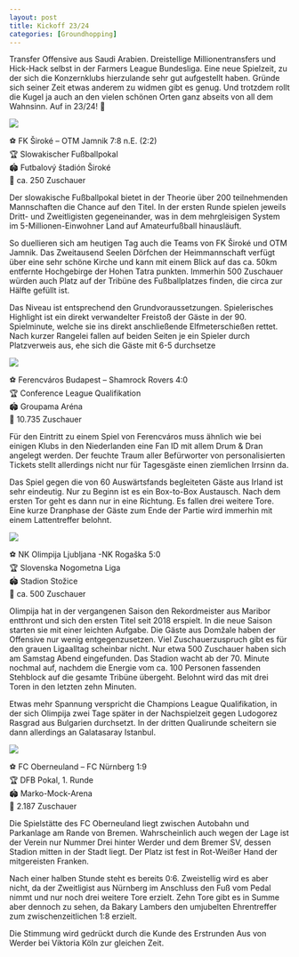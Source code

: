 ```yaml
---
layout: post
title: Kickoff 23/24
categories: [Groundhopping]
---
```


Transfer Offensive aus Saudi Arabien. Dreistellige Millionentransfers und Hick-Hack selbst in der Farmers League Bundesliga. Eine neue Spielzeit, zu der sich die Konzernklubs hierzulande sehr gut aufgestellt haben. Gründe sich seiner Zeit etwas anderem zu widmen gibt es genug. Und trotzdem rollt die Kugel ja auch an den vielen schönen Orten ganz abseits von all dem Wahnsinn. Auf in 23/24! 🙂 

![](../images/IMG_0394-768x1365.png)

⚽️ FK Široké – OTM Jamnik 7:8 n.E. (2:2)  
🏆 Slowakischer Fußballpokal  
🏟 Futbalový štadión Široké  
🥁 ca. 250 Zuschauer  

Der slowakische Fußballpokal bietet in der Theorie über 200 teilnehmenden Mannschaften die Chance auf den Titel. In der ersten Runde spielen jeweils Dritt- und Zweitligisten gegeneinander, was in dem mehrgleisigen System im 5-Millionen-Einwohner Land auf Amateurfußball hinausläuft.

So duellieren sich am heutigen Tag auch die Teams von FK Široké und OTM Jamnik. Das Zweitausend Seelen Dörfchen der Heimmannschaft verfügt über eine sehr schöne Kirche und kann mit einem Blick auf das ca. 50km entfernte Hochgebirge der Hohen Tatra punkten. Immerhin 500 Zuschauer würden auch Platz auf der Tribüne des Fußballplatzes finden, die circa zur Hälfte gefüllt ist.

Das Niveau ist entsprechend den Grundvoraussetzungen. Spielerisches Highlight ist ein direkt verwandelter Freistoß der Gäste in der 90. Spielminute, welche sie ins direkt anschließende Elfmeterschießen rettet. Nach kurzer Rangelei fallen auf beiden Seiten je ein Spieler durch Platzverweis aus, ehe sich die Gäste mit 6-5 durchsetze



![](../images/IMG_0455-2048x1152.png)

⚽️ Ferencváros Budapest – Shamrock Rovers 4:0  
🏆 Conference League Qualifikation  
🏟 Groupama Aréna  
🥁 10.735 Zuschauer  

Für den Eintritt zu einem Spiel von Ferencváros muss ähnlich wie bei einigen Klubs in den Niederlanden eine Fan ID mit allem Drum & Dran angelegt werden. Der feuchte Traum aller Befürworter von personalisierten Tickets stellt allerdings nicht nur für Tagesgäste einen ziemlichen Irrsinn da.

Das Spiel gegen die von 60 Auswärtsfands begleiteten Gäste aus Irland ist sehr eindeutig. Nur zu Beginn ist es ein Box-to-Box Austausch. Nach dem ersten Tor geht es dann nur in eine Richtung. Es fallen drei weitere Tore. Eine kurze Dranphase der Gäste zum Ende der Partie wird immerhin mit einem Lattentreffer belohnt. 



![](../images/IMG_0465-768x1365.png)

⚽️ NK Olimpija Ljubljana -NK Rogaška 5:0  
🏆 Slovenska Nogometna Liga  
🏟 Stadion Stožice  
🥁 ca. 500 Zuschauer  

Olimpija hat in der vergangenen Saison den Rekordmeister aus Maribor entthront und sich den ersten Titel seit 2018 erspielt. In die neue Saison starten sie mit einer leichten Aufgabe. Die Gäste aus Domžale haben der Offensive nur wenig entgegenzusetzen. Viel Zuschauerzuspruch gibt es für den grauen Ligaalltag scheinbar nicht. Nur etwa 500 Zuschauer haben sich am Samstag Abend eingefunden. Das Stadion wacht ab der 70. Minute nochmal auf, nachdem die Energie vom ca. 100 Personen fassenden Stehblock auf die gesamte Tribüne übergeht. Belohnt wird das mit drei Toren in den letzten zehn Minuten.

Etwas mehr Spannung verspricht die Champions League Qualifikation, in der sich Olimpija zwei Tage später in der Nachspielzeit gegen Ludogorez Rasgrad aus Bulgarien durchsetzt. In der dritten Qualirunde scheitern sie dann allerdings an Galatasaray Istanbul. 

![](../images/IMG_0498-2048x1152.png)

⚽️ FC Oberneuland – FC Nürnberg 1:9  
🏆 DFB Pokal, 1. Runde  
🏟 Marko-Mock-Arena  
🥁 2.187 Zuschauer  

Die Spielstätte des FC Oberneuland liegt zwischen Autobahn und Parkanlage am Rande von Bremen. Wahrscheinlich auch wegen der Lage ist der Verein nur Nummer Drei hinter Werder und dem Bremer SV, dessen Stadion mitten in der Stadt liegt. Der Platz ist fest in Rot-Weißer Hand der mitgereisten Franken.

Nach einer halben Stunde steht es bereits 0:6. Zweistellig wird es aber nicht, da der Zweitligist aus Nürnberg im Anschluss den Fuß vom Pedal nimmt und nur noch drei weitere Tore erzielt. Zehn Tore gibt es in Summe aber dennoch zu sehen, da Bakary Lambers den umjubelten Ehrentreffer zum zwischenzeitlichen 1:8 erzielt.

Die Stimmung wird gedrückt durch die Kunde des Erstrunden Aus von Werder bei Viktoria Köln zur gleichen Zeit. 